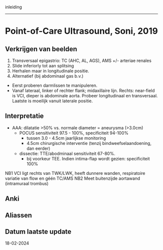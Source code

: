 inleiding
___
# Point-of-Care Ultrasound, Soni, 2019
## Verkrijgen van beelden
1. Transversaal epigastrio: TC (AHC, AL, AGS), AMS +/- arteriae renales
2. Slide inferiorly tot aan splitsing
3. Herhalen maar in longitudinale positie. 
4. Alternatief (bij abdominaal gas b.v.)
- Eerst proberen darmlissen te manipuleren. 
- Vanaf lateraal, linker of rechter flank; midaxillaire lijn. Rechts: near-field is VCI, dieper is abdominale aorta. Probeer longitudinaal en transversaal. Laatste is moeilijk vanuit laterale positie.
## Interpretatie
- AAA: dilatatie >50% vs. normale diameter = aneurysma (>3.0cm)
	- POCUS sensitiviteit 97.5 - 100%, specificiteit 94-100%
		- tussen 3.0 - 4.5cm jaarlijkse monitoring
		- 4.5cm chirurgische interventie (tenzij bindweefselaandoening, dan eerder)
	- dissectie: TTE/abodminaal sensitiviteit 67-80%. 
		- bij voorkeur TEE. Indien intima-flap wordt gezien: specificiteit 100%
		 
NB1 VCI ligt rechts van TWK/LWK, heeft dunnere wanden, respiratoire variatie van flow en géén TC/AMS
NB2 Meet buitenzijde aortawand (intramuraal trombus)
## Anki

## Aliassen
## Datum laatste update
18-02-2024